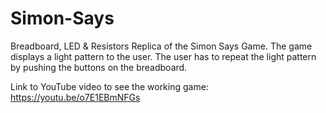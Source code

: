 # Simon-Says
Breadboard, LED &amp; Resistors Replica of the Simon Says Game. The game displays a light  pattern to the user. The user has to repeat the light pattern by pushing the buttons on the breadboard. 

Link to YouTube video to see the working game: https://youtu.be/o7E1EBmNFGs
